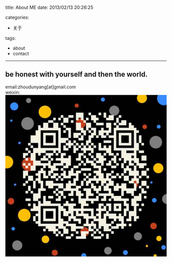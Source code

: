 title: About ME
date: 2013/02/13 20:26:25

categories:

- 关于

tags:

- about
- contact

---

## be honest with yourself and then the world.

email:zhoudunyang[at]gmail.com  
weixin:  
![weixin](about/weixin_qr.png)
